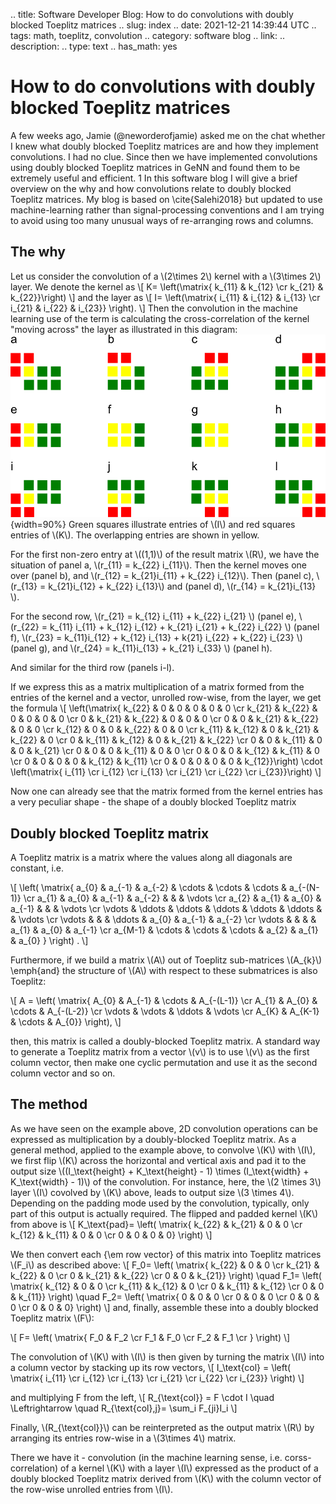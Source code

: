 .. title: Software Developer Blog: How to do convolutions with doubly blocked Toeplitz matrices
.. slug: index
.. date: 2021-12-21 14:39:44 UTC
.. tags: math, toeplitz, convolution
.. category: software blog
.. link: 
.. description: 
.. type: text
.. has_math: yes

How to do convolutions with doubly blocked Toeplitz matrices
===

A few weeks ago, Jamie (@neworderofjamie) asked me on the chat whether I knew what doubly blocked Toeplitz matrices are and how they implement convolutions. I had no clue. Since then we have implemented convolutions using doubly blocked Toeplitz matrices in GeNN and found them to be extremely useful and efficient.
1
In this software blog I will give a brief overview on the why and how convolutions relate to doubly blocked Toeplitz matrices. My blog is based on \cite{Salehi2018} but updated to use machine-learning rather than signal-processing conventions and I am trying to avoid using too many unusual ways of re-arranging rows and columns.

The why
---
Let us consider the convolution of a \\(2\times 2\\) kernel with a \\(3\times 2\\) layer. We denote the kernel as
\\[
K= \left(\matrix{
k_{11} & k_{12} \cr
k_{21} & k_{22}}\right)
\\]
and the layer as
\\[
I= \left(\matrix{
i_{11} & i_{12} & i_{13} \cr
i_{21} & i_{22} & i_{23}} \right).
\\]
Then the convolution in the machine learning use of the term is calculating the cross-correlation of the kernel "moving across" the layer as illustrated in this diagram:
![Explanation of machine learning style convolution of a filter with a layer](/images/convolution1.png){width=90%}
Green squares illustrate entries of \\(I\\) and red squares entries of \\(K\\). The overlapping entries are shown in yellow.

For the first non-zero entry at \\((1,1)\\) of the result matrix \\(R\\), we have the situation of panel a, \\(r_{11} = k_{22} i_{11}\\).
Then the kernel moves one over (panel b), and \\(r_{12} = k_{21}i_{11} + k_{22} i_{12}\\). Then (panel c), \\(r_{13} = k_{21}i_{12} + k_{22} i_{13}\\) and (panel d), \\(r_{14} = k_{21}i_{13} \\).

For the second row,
\\(r_{21} = k_{12} i_{11} + k_{22} i_{21} \\) (panel e), 
\\(r_{22} = k_{11} i_{11} + k_{12} i_{12} + k_{21} i_{21} + k_{22} i_{22} \\) (panel f),
\\(r_{23} = k_{11}i_{12} + k_{12} i_{13} + k{21} i_{22} + k_{22} i_{23} \\) (panel g), and
\\(r_{24} = k_{11}i_{13} + k_{21} i_{33} \\) (panel h).

And similar for the third row (panels i-l).

If we express this as a matrix multiplication of a matrix formed from the entries of the kernel and a vector, unrolled row-wise, from the layer, we get the formula
\\[
\left(\matrix{
k_{22} & 0 & 0 & 0 & 0 & 0 \cr
k_{21} & k_{22} & 0 & 0 & 0 & 0 \cr
0 & k_{21} & k_{22} & 0 & 0 & 0 \cr
0 & 0 & k_{21} & k_{22} & 0 & 0 \cr
k_{12} & 0 & 0 & k_{22} & 0 & 0 \cr
k_{11} & k_{12} & 0 & k_{21} & k_{22} & 0 \cr
0 & k_{11} & k_{12} & 0 & k_{21} & k_{22} \cr
0 & 0 & k_{11} & 0 & 0 & k_{21} \cr
0 & 0 & 0 & k_{11} & 0 & 0 \cr
0 & 0 & 0 & k_{12} & k_{11} & 0 \cr
0 & 0 & 0 & 0 & k_{12} & k_{11} \cr
0 & 0 & 0 & 0 & 0 & k_{12}}\right)
\cdot
\left(\matrix{
i_{11} \cr
i_{12} \cr
i_{13} \cr
i_{21} \cr
i_{22} \cr
i_{23}}\right)
\\]

Now one can already see that the matrix formed from the kernel entries has a very peculiar shape - the shape of a doubly blocked Toeplitz matrix

Doubly blocked Toeplitz matrix
---

A Toeplitz matrix is a matrix where the values along all diagonals are constant, i.e.

\\[
\left(
    \matrix{ 
        a_{0} & a_{-1} & a_{-2} & \cdots  & \cdots & \cdots & a_{-(N-1)} \cr
        a_{1} & a_{0} & a_{-1} & a_{-2} &  & & \vdots \cr
        a_{2} & a_{1} & a_{0} & a_{-1} &  & & \vdots \cr
        \vdots & \ddots & \ddots & \ddots & \ddots & \ddots & & \vdots \cr
        \vdots & & & \ddots  & a_{0} & a_{-1} & a_{-2} \cr
        \vdots & & &  & a_{1} & a_{0} & a_{-1} \cr
        a_{M-1} & \cdots  & \cdots & \cdots & a_{2} & a_{1} & a_{0} }
    \right) .
\\]
 
Furthermore, if we build a matrix \\(A\\) out of Toeplitz sub-matrices \\(A_{k}\\) \emph{and} the structure of \\(A\\) with respect to these submatrices is also Toeplitz:
 
\\[
    A = \left(
    \matrix{ 
        A_{0} & A_{-1} & \cdots & A_{-(L-1)} \cr
        A_{1} & A_{0} & \cdots & A_{-(L-2)} \cr
        \vdots & \vdots & \ddots & \vdots \cr
        A_{K} & A_{K-1} & \cdots & A_{0}}
    \right),
\\]
 
then, this matrix is called a doubly-blocked Toeplitz matrix. A standard way to generate a Toeplitz matrix from a vector \\(v\\) is to use \\(v\\) as the first column vector, then make one cyclic permutation and use it as the second column vector and so on.

The method
---

As we have seen on the example above, 2D convolution operations can be expressed as multiplication by a doubly-blocked Toeplitz matrix. As a general method, applied to the example above,
to convolve \\(K\\) with \\(I\\), we first flip \\(K\\) across the horizontal and vertical axis and pad it to the output size \\((I_\text{height} + K_\text{height} - 1) \times (I_\text{width} + K_\text{width} - 1)\\) of the convolution.
For instance, here, the \\(2 \times 3\\) layer \\(I\\) covolved by \\(K\\) above, leads to output size \\(3 \times 4\\).
Depending on the padding mode used by the convolution, typically, only part of this output is actually required.
The flipped and padded kernel \\(K\\) from above is
\\[
    K_\text{pad}=
    \left(
    \matrix{ 
        k_{22} & k_{21} & 0 & 0 \cr
        k_{12} & k_{11} & 0 & 0 \cr
        0 & 0 & 0 & 0}
    \right)
\\]
 
We then convert each {\em row vector} of this matrix into Toeplitz matrices \\(F_i\\) as described above:
\\[
    F_0=
    \left(
    \matrix{ 
        k_{22} & 0 & 0 \cr
        k_{21} & k_{22} & 0 \cr
        0 & k_{21} & k_{22} \cr
        0 & 0 & k_{21}}
    \right)
    \quad
    F_1=
    \left(
    \matrix{ 
        k_{12} & 0 &  0 \cr
        k_{11} & k_{12} & 0 \cr
        0 &  k_{11} & k_{12} \cr
        0 &  0 &  k_{11}}
    \right)
    \quad
    F_2=
    \left(
    \matrix{ 
        0 & 0  & 0 \cr
        0 & 0 & 0 \cr
        0  & 0 & 0 \cr
        0  & 0  & 0}
    \right)
\\]
and, finally, assemble these into a doubly blocked Toeplitz matrix \\(F\\):
 
\\[
    F=
    \left(
    \matrix{ 
        F_0 & F_2  \cr
        F_1 & F_0 \cr
        F_2 & F_1 \cr
    }
    \right)
\\]
 
The convolution of \\(K\\) with \\(I\\)
is then given by turning the matrix \\(I\\) into a column vector by stacking up its row vectors,
\\[
    I_\text{col} = 
    \left(
    \matrix{ 
        i_{11} \cr
        i_{12} \cr
        i_{13} \cr
        i_{21} \cr
        i_{22} \cr
        i_{23}}
    \right)
\\]
 
and multiplying F from the left,
\\[
  R_{\text{col}} = F \cdot I  \quad 
  \Leftrightarrow \quad R_{\text{col},j}= \sum_i F_{ji}I_i 
  \\]

Finally, \\(R_{\text{col}}\\) can be reinterpreted as the output matrix \\(R\\) by arranging its entries row-wise in a \\(3\times 4\\) matrix.

There we have it - convolution (in the machine learning sense, i.e. corss-correlation) of a kernel \\(K\\) with a layer \\(I\\) expressed as the product of a doubly blocked Toeplitz matrix derived from \\(K\\) with the column vector of the row-wise unrolled entries from \\(I\\).
